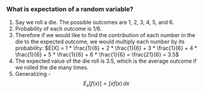 
### What is expectation of a random variable?

1. Say we roll a die. The possible outcomes are 1, 2, 3, 4, 5, and 6.
2. Probability of each outcome is 1/6.
3. Therefore if we would like to find the contribution of each number in the die to the expected outcome, we would multiply each number by its probability:
   $E[X] = 1 * \frac{1}{6} + 2 * \frac{1}{6} + 3 * \frac{1}{6} + 4 * \frac{1}{6} + 5 * \frac{1}{6} + 6 * \frac{1}{6} = \frac{21}{6} = 3.5$
4. The expected value of the die roll is 3.5, which is the average outcome if we rolled the die many times.
5. Generalizing - 
   $$E_x[f(x)] = \int xf(x) \, dx$$